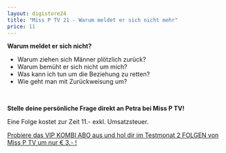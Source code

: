 ```yaml
---
layout: digistore24
title: "Miss P TV 21 - Warum meldet er sich nicht mehr"
price: 11
---
```

<p><strong>Warum meldet er sich nicht?</strong></p>
<ul style="list-style-type:disc;"><li>Warum ziehen sich M&#xE4;nner pl&#xF6;tzlich zur&#xFC;ck?</li>
<li>Warum bem&#xFC;ht er sich nicht um mich?</li>
<li>Was kann ich tun um die Beziehung zu retten?</li>
<li>Wie geht man mit Zur&#xFC;ckweisung um?</li>
</ul><p>&#xA0;</p>
<p><strong>Stelle deine pers&#xF6;nliche Frage direkt an Petra bei Miss P TV!</strong></p>
<p>Eine Folge kostet zur Zeit 11.- exkl. Umsatzsteuer.</p>
<p><a title="VIP Kombi Abo" href="https://www.digistore24.com/product/83867" target="_blank">Probiere das VIP KOMBI ABO aus und hol dir im Testmonat 2 FOLGEN von Miss P TV um nur &#x20AC; 3.- !</a></p>